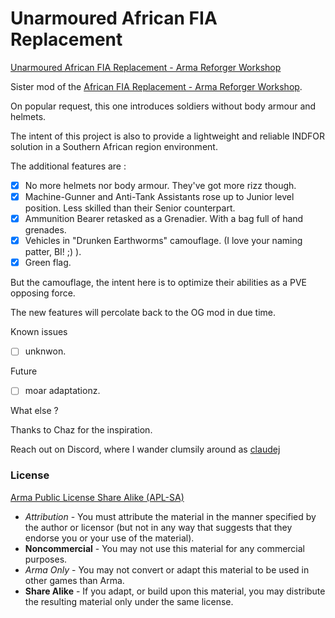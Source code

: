 # Unarmoured African FIA Replacement

[Unarmoured African FIA Replacement - Arma Reforger Workshop](https://reforger.armaplatform.com/workshop/628EADAA424F77A0-AfricanFIAUnarmoured)

Sister mod of the [African FIA Replacement - Arma Reforger Workshop](https://reforger.armaplatform.com/workshop/624A8B96AA67EFEB-ATMAfricanFIAReplacement).

On popular request, this one introduces soldiers without body armour and helmets.

The intent of this project is also to provide a lightweight and reliable INDFOR solution in a Southern African region environment.

The additional features are :
- [x] No more helmets nor body armour. They've got more rizz though.
- [x] Machine-Gunner and Anti-Tank Assistants rose up to Junior level position. Less skilled than their Senior counterpart.
- [x] Ammunition Bearer retasked as a Grenadier. With a bag full of hand grenades.
- [x] Vehicles in "Drunken Earthworms" camouflage. (I love your naming patter, BI! ;) ).
- [x] Green flag.

But the camouflage, the intent here is to optimize their abilities as a PVE opposing force.

The new features will percolate back to the OG mod in due time.

Known issues
- [ ] unknwon.


Future
- [ ] moar adaptationz.

What else ?

Thanks to Chaz for the inspiration.

Reach out on Discord, where I wander clumsily around as [claudej](https://discord.com/users/297081142849568771)


### License
[Arma Public License Share Alike (APL-SA)](https://www.bohemia.net/community/licenses/arma-public-license-share-alike)
- _Attribution_ - You must attribute the material in the manner specified by the author or licensor (but not in any way that suggests that they endorse you or your use of the material).
- **Noncommercial** - You may not use this material for any commercial purposes.
- _Arma Only_ - You may not convert or adapt this material to be used in other games than Arma.
- **Share Alike** - If you adapt, or build upon this material, you may distribute the resulting material only under the same license.
